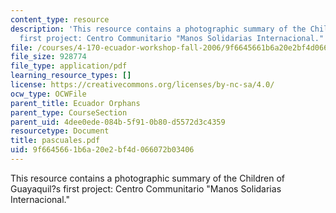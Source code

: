 ```yaml
---
content_type: resource
description: 'This resource contains a photographic summary of the Children of Guayaquil?s
  first project: Centro Communitario "Manos Solidarias Internacional."'
file: /courses/4-170-ecuador-workshop-fall-2006/9f6645661b6a20e2bf4d066072b03406_pascuales.pdf
file_size: 928774
file_type: application/pdf
learning_resource_types: []
license: https://creativecommons.org/licenses/by-nc-sa/4.0/
ocw_type: OCWFile
parent_title: Ecuador Orphans
parent_type: CourseSection
parent_uid: 4dee0ede-084b-5f91-0b80-d5572d3c4359
resourcetype: Document
title: pascuales.pdf
uid: 9f664566-1b6a-20e2-bf4d-066072b03406
---
```

This resource contains a photographic summary of the Children of Guayaquil?s first project: Centro Communitario "Manos Solidarias Internacional."